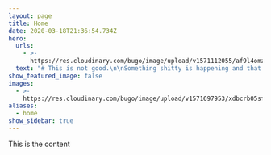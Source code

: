 ```yaml
---
layout: page
title: Home
date: 2020-03-18T21:36:54.734Z
hero:
  urls:
    - >-
      https://res.cloudinary.com/bugo/image/upload/v1571112055/af9l4omzznevlvm50lh9.jpg
  text: "# This is not good.\n\nSomething shitty is happening and that's not good.\n\nWhat it it? Read on\n\nand find\n\nout\n\nthis iamge\_ ls eraldy ta\n\n<br>\n<br>\nl;aksdjflkajsdf"
show_featured_image: false
images:
  - >-
    https://res.cloudinary.com/bugo/image/upload/v1571697953/xdbcrb05sfkp9nds5atk.jpg
aliases:
  - home
show_sidebar: true
---
```

This is the content